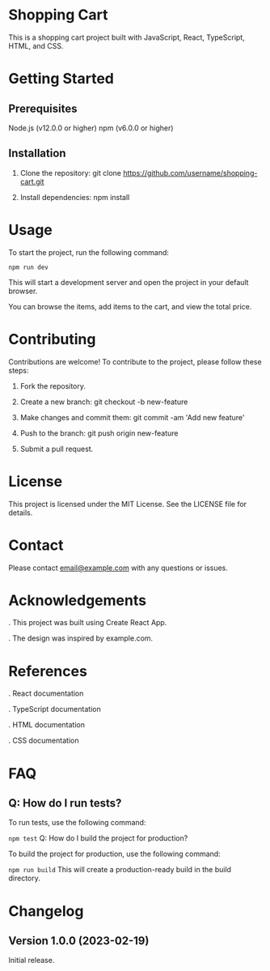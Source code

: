 # Shopping Cart
This is a shopping cart project built with JavaScript, React, TypeScript, HTML, and CSS.

# Getting Started

## Prerequisites

Node.js (v12.0.0 or higher)
npm (v6.0.0 or higher)

## Installation

1. Clone the repository: git clone https://github.com/username/shopping-cart.git

2. Install dependencies: npm install

# Usage
To start the project, run the following command:

``
 npm run dev
``

This will start a development server and open the project in your default browser.

You can browse the items, add items to the cart, and view the total price.

# Contributing
Contributions are welcome! To contribute to the project, please follow these steps:

1. Fork the repository.

2. Create a new branch: git checkout -b new-feature

3. Make changes and commit them: git commit -am 'Add new feature'

4. Push to the branch: git push origin new-feature

5. Submit a pull request.

# License
This project is licensed under the MIT License. See the LICENSE file for details.

# Contact
Please contact email@example.com with any questions or issues.

# Acknowledgements

. This project was built using Create React App.

. The design was inspired by example.com.

# References

. React documentation

. TypeScript documentation

. HTML documentation

. CSS documentation

# FAQ

## Q: How do I run tests?

To run tests, use the following command:

``
npm test
``
Q: How do I build the project for production?

 To build the project for production, use the following command:

``
 npm run build
``
 This will create a production-ready build in the build directory.

# Changelog

## Version 1.0.0 (2023-02-19)
Initial release.
